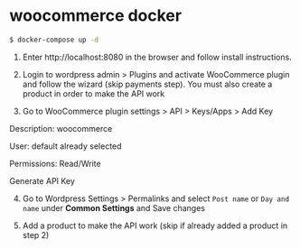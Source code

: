 # woocommerce docker

```sh
$ docker-compose up -d
```

1) Enter http://localhost:8080 in the browser and follow install instructions.

2) Login to wordpress admin > Plugins and activate WooCommerce plugin and follow the wizard (skip payments step).
You must also create a product in order to make the API work

3) Go to WooCommerce plugin settings > API > Keys/Apps > Add Key

Description: woocommerce

User: default already selected

Permissions: Read/Write

Generate API Key

4) Go to Wordpress Settings > Permalinks and select `Post name` or `Day and name` under **Common Settings** and Save changes

5) Add a product to make the API work (skip if already added a product in step 2)

